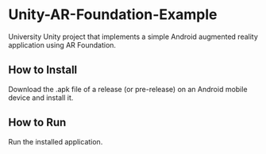 # Unity-AR-Foundation-Example
University Unity project that implements a simple Android augmented reality application using AR Foundation.

## How to Install
Download the .apk file of a release (or pre-release) on an Android mobile device and install it.

## How to Run
Run the installed application.
